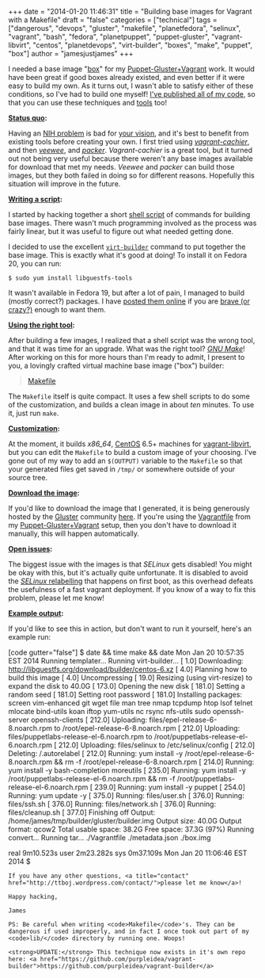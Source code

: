 +++
date = "2014-01-20 11:46:31"
title = "Building base images for Vagrant with a Makefile"
draft = "false"
categories = ["technical"]
tags = ["dangerous", "devops", "gluster", "makefile", "planetfedora", "selinux", "vagrant", "bash", "fedora", "planetpuppet", "puppet-gluster", "vagrant-libvirt", "centos", "planetdevops", "virt-builder", "boxes", "make", "puppet", "box"]
author = "jamesjustjames"
+++

I needed a base image "<a href="https://docs.vagrantup.com/v2/boxes.html">box</a>" for my <a title="Automatically deploying GlusterFS with Puppet-Gluster + Vagrant!" href="http://ttboj.wordpress.com/2014/01/08/automatically-deploying-glusterfs-with-puppet-gluster-vagrant/">Puppet-Gluster+Vagrant</a> work. It would have been great if good boxes already existed, and even better if it were easy to build my own. As it turns out, I wasn't able to satisfy either of these conditions, so I've had to build one myself! <a href="https://github.com/purpleidea/puppet-gluster/blob/master/builder/README">I've published all of my code</a>, so that you can use these techniques and <a href="https://github.com/purpleidea/puppet-gluster/blob/master/builder/Makefile">tools</a> too!

<strong><span style="text-decoration:underline;">Status quo</span>:</strong>

Having an <a href="https://en.wikipedia.org/wiki/Not_Invented_Here">NIH problem</a> is bad for <a href="https://en.wikipedia.org/wiki/Standing_on_the_shoulders_of_giants">your vision</a>, and it's best to benefit from existing tools before creating your own. I first tried using <em><a href="https://github.com/fgrehm/vagrant-cachier">vagrant-cachier</a></em>, and then <em><a href="https://github.com/jedi4ever/veewee">veewee</a></em>, and <em><a href="https://github.com/mitchellh/packer">packer</a></em>. <em>Vagrant-cachier</em> is a great tool, but it turned out not being very useful because there weren't any base images available for download that met my needs. <em>Veewee</em> and <em>packer</em> can build those images, but they both failed in doing so for different reasons. Hopefully this situation will improve in the future.

<strong><span style="text-decoration:underline;">Writing a script</span>:</strong>

I started by hacking together a short <a href="https://www.gnu.org/software/bash/manual/bash.html">shell script</a> of commands for building base images. There wasn't much programming involved as the process was fairly linear, but it was useful to figure out what needed getting done.

I decided to use the excellent <a href="http://libguestfs.org/virt-builder.1.html"><code>virt-builder</code></a> command to put together the base image. This is exactly what it's good at doing! To install it on Fedora 20, you can run:
```
$ sudo yum install libguestfs-tools
```
It wasn't available in Fedora 19, but after a lot of pain, I managed to build (mostly correct?) packages. I have <a href="https://download.gluster.org/pub/gluster/purpleidea/virt-builder/f19/rpm/">posted them online</a> if you are <a href="https://download.gluster.org/pub/gluster/purpleidea/virt-builder/f19/rpm/README">brave (or crazy?)</a> enough to want them.

<strong><span style="text-decoration:underline;">Using the right tool</span>:</strong>

After building a few images, I realized that a shell script was the wrong tool, and that it was time for an upgrade. What was the right tool? <a href="https://www.gnu.org/software/make/manual/make.html"><em>GNU Make</em></a>! After working on this for more hours than I'm ready to admit, I present to you, a lovingly crafted virtual machine base image ("box") builder:
<blockquote><a href="https://github.com/purpleidea/puppet-gluster/blob/master/builder/Makefile">Makefile</a></blockquote>
The <code>Makefile</code> itself is quite compact. It uses a few shell scripts to do some of the customization, and builds a clean image in about <em>ten</em> minutes. To use it, just run <code>make</code>.

<strong><span style="text-decoration:underline;">Customization</span>:</strong>

At the moment, it builds <em>x86_64</em>, <a href="https://en.wikipedia.org/wiki/CentOS">CentOS</a> 6.5+ machines for <a href="https://github.com/pradels/vagrant-libvirt/">vagrant-libvirt</a>, but you can edit the <code>Makefile</code> to build a custom image of your choosing. I've gone out of my way to add an <code>$(OUTPUT)</code> variable to the <code>Makefile</code> so that your generated files get saved in <code>/tmp/</code> or somewhere outside of your source tree.

<strong><span style="text-decoration:underline;">Download the image</span>:</strong>

If you'd like to download the image that I generated, it is being generously hosted by the <a href="https://www.gluster.org/">Gluster</a> community <a href="https://download.gluster.org/pub/gluster/purpleidea/vagrant/">here</a>. If you're using the <a href="https://github.com/purpleidea/puppet-gluster/blob/master/vagrant/gluster/Vagrantfile">Vagrantfile</a> from my <a title="Automatically deploying GlusterFS with Puppet-Gluster + Vagrant!" href="http://ttboj.wordpress.com/2014/01/08/automatically-deploying-glusterfs-with-puppet-gluster-vagrant/">Puppet-Gluster+Vagrant</a> setup, then you don't have to download it manually, this will happen automatically.

<strong><span style="text-decoration:underline;">Open issues</span>:</strong>

The biggest issue with the images is that <em>SELinux</em> gets disabled! You might be okay with this, but it's actually quite unfortunate. It is disabled to avoid the <a href="https://github.com/purpleidea/puppet-gluster/blob/master/builder/Makefile#L57"><em>SELinux</em> relabelling</a> that happens on first boot, as this overhead defeats the usefulness of a fast vagrant deployment. If you know of a way to fix this problem, please let me know!

<strong><span style="text-decoration:underline;">Example output</span>:</strong>

If you'd like to see this in action, but don't want to run it yourself, here's an example run:

[code gutter="false"]
$ date && time make && date
Mon Jan 20 10:57:35 EST 2014
Running templater...
Running virt-builder...
[   1.0] Downloading: http://libguestfs.org/download/builder/centos-6.xz
[   4.0] Planning how to build this image
[   4.0] Uncompressing
[  19.0] Resizing (using virt-resize) to expand the disk to 40.0G
[ 173.0] Opening the new disk
[ 181.0] Setting a random seed
[ 181.0] Setting root password
[ 181.0] Installing packages: screen vim-enhanced git wget file man tree nmap tcpdump htop lsof telnet mlocate bind-utils koan iftop yum-utils nc rsync nfs-utils sudo openssh-server openssh-clients
[ 212.0] Uploading: files/epel-release-6-8.noarch.rpm to /root/epel-release-6-8.noarch.rpm
[ 212.0] Uploading: files/puppetlabs-release-el-6.noarch.rpm to /root/puppetlabs-release-el-6.noarch.rpm
[ 212.0] Uploading: files/selinux to /etc/selinux/config
[ 212.0] Deleting: /.autorelabel
[ 212.0] Running: yum install -y /root/epel-release-6-8.noarch.rpm && rm -f /root/epel-release-6-8.noarch.rpm
[ 214.0] Running: yum install -y bash-completion moreutils
[ 235.0] Running: yum install -y /root/puppetlabs-release-el-6.noarch.rpm && rm -f /root/puppetlabs-release-el-6.noarch.rpm
[ 239.0] Running: yum install -y puppet
[ 254.0] Running: yum update -y
[ 375.0] Running: files/user.sh
[ 376.0] Running: files/ssh.sh
[ 376.0] Running: files/network.sh
[ 376.0] Running: files/cleanup.sh
[ 377.0] Finishing off
Output: /home/james/tmp/builder/gluster/builder.img
Output size: 40.0G
Output format: qcow2
Total usable space: 38.2G
Free space: 37.3G (97%)
Running convert...
Running tar...
./Vagrantfile
./metadata.json
./box.img

real	9m10.523s
user	2m23.282s
sys	0m37.109s
Mon Jan 20 11:06:46 EST 2014
$
```
If you have any other questions, <a title="contact" href="http://ttboj.wordpress.com/contact/">please let me know</a>!

Happy hacking,

James

PS: Be careful when writing <code>Makefile</code>'s. They can be dangerous if used improperly, and in fact I once took out part of my <code>lib/</code> directory by running one. Woops!

<strong>UPDATE:</strong> This technique now exists in it's own repo here: <a href="https://github.com/purpleidea/vagrant-builder">https://github.com/purpleidea/vagrant-builder</a>

